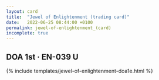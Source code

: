 ```yaml
---
layout: card
title:  "Jewel of Enlightenment (trading card)"
date:   2022-06-25 08:44:00 +0100
permalink: jewel-of-enlightenment_(card)
incomplete: true
---
```


## DOA 1st &middot; EN-039 U

{% include templates/jewel-of-enlightenment-doa1e.html %}